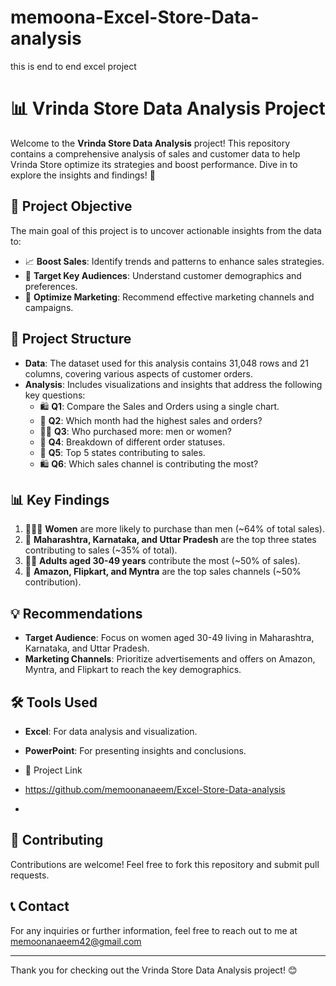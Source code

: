# memoona-Excel-Store-Data-analysis
this is end to end excel project
# 📊 Vrinda Store Data Analysis Project

Welcome to the **Vrinda Store Data Analysis** project! This repository contains a comprehensive analysis of sales and customer data to help Vrinda Store optimize its strategies and boost performance. Dive in to explore the insights and findings! 🚀

## 🎯 Project Objective

The main goal of this project is to uncover actionable insights from the data to:
- 📈 **Boost Sales**: Identify trends and patterns to enhance sales strategies.
- 🎯 **Target Key Audiences**: Understand customer demographics and preferences.
- 🛒 **Optimize Marketing**: Recommend effective marketing channels and campaigns.

## 📂 Project Structure

- **Data**: The dataset used for this analysis contains 31,048 rows and 21 columns, covering various aspects of customer orders.
- **Analysis**: Includes visualizations and insights that address the following key questions:
  - 🛍️ **Q1**: Compare the Sales and Orders using a single chart.
  - 📅 **Q2**: Which month had the highest sales and orders?
  - 👩‍💼 **Q3**: Who purchased more: men or women?
  - 🔄 **Q4**: Breakdown of different order statuses.
  - 🏅 **Q5**: Top 5 states contributing to sales.
  - 🛍️ **Q6**: Which sales channel is contributing the most?

## 📊 Key Findings

1. 👩‍👧‍👦 **Women** are more likely to purchase than men (~64% of total sales).
2. 📍 **Maharashtra, Karnataka, and Uttar Pradesh** are the top three states contributing to sales (~35% of total).
3. 🧑‍🦳 **Adults aged 30-49 years** contribute the most (~50% of sales).
4. 🛒 **Amazon, Flipkart, and Myntra** are the top sales channels (~50% contribution).


## 💡 Recommendations

- **Target Audience**: Focus on women aged 30-49 living in Maharashtra, Karnataka, and Uttar Pradesh.
- **Marketing Channels**: Prioritize advertisements and offers on Amazon, Myntra, and Flipkart to reach the key demographics.

## 🛠️ Tools Used

- **Excel**: For data analysis and visualization.
- **PowerPoint**: For presenting insights and conclusions.

- 🚀 Project Link
- https://github.com/memoonanaeem/Excel-Store-Data-analysis
- 

## 🤝 Contributing

Contributions are welcome! Feel free to fork this repository and submit pull requests.


## 📞 Contact

For any inquiries or further information, feel free to reach out to me at memoonanaeem42@gmail.com

---

Thank you for checking out the Vrinda Store Data Analysis project! 😊
